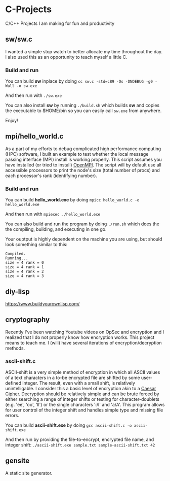# C-Projects
C/C++ Projects I am making for fun and productivity

## sw/sw.c
I wanted a simple stop watch to better allocate my time throughout the day. I also used this as an opportunity to teach myself a little C.

### Build and run
You can build **sw** inplace by doing `cc sw.c -std=c89 -Os -DNDEBUG -g0 -Wall -o sw.exe`

And then run with `./sw.exe`

You can also install **sw** by running `./build.sh` which builds **sw** and copies the executable to $HOME/bin so you can easily call `sw.exe` from anywhere.

Enjoy!

## mpi/hello_world.c
As a part of my efforts to debug complicated high performance computing (HPC) software, I built an example to test whether the local message passing interface (MPI) install is working properly. This script assumes you have installed (or tried to install) [OpenMPI](https://open-mpi.org/). The script will by default use all accessible processors to print the node's size (total number of procs) and each processor's rank (identifying number).

### Build and run
You can build **hello_world.exe** by doing `mpicc hello_world.c -o hello_world.exe`

And then run with `mpiexec ./hello_world.exe`

You can also build and run the program by doing `./run.sh` which does the the compiling, building, and executing in one go.

Your ouptput is highly dependent on the machine you are using, but should look something similar to this:
```
Compiled.
Running...
size = 4 rank = 0
size = 4 rank = 1
size = 4 rank = 2
size = 4 rank = 3
```

## diy-lisp

https://www.buildyourownlisp.com/

## cryptography

Recently I've been watching Youtube videos on OpSec and encryption and I realized that I do not properly know how encryption works. This project means to teach me. I (will) have several iterations of encryption/decryption methods.

### ascii-shift.c

ASCII-shift is a very simple method of encryption in which all ASCII values of a text characters in a to-be encrypted file are shifted by some user-defined integer. The result, even with a small shift, is relatively unintelligable. I consider this a basic level of encryption akin to a [Caesar Cipher](https://en.wikipedia.org/wiki/Caesar_cipher). Decryption should be relatively simple and can be brute forced by either searching a range of integer shifts or testing for character-doublets (e.g. 'ee', 'oo', 'll') or the single characters 'i/I' and 'a/A'. This program allows for user control of the integer shift and handles simple type and missing file errors.

You can build **ascii-shift.exe** by doing `gcc ascii-shift.c -o ascii-shift.exe`

And then run by providing the file-to-encrypt, encrypted file name, and integer shift: `./ascii-shift.exe sample.txt sample-ascii-shift.txt 42`

## gensite

A static site generator.